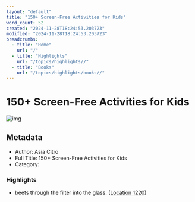 ```yaml
---
layout: "default"
title: "150+ Screen-Free Activities for Kids"
word_count: 52
created: "2024-11-28T18:24:53.203723"
modified: "2024-11-28T18:24:53.203723"
breadcrumbs:
  - title: "Home"
    url: "/"
  - title: "Highlights"
    url: "/topics/highlights//"
  - title: "Books"
    url: "/topics/highlights/books//"
---
```

# 150+ Screen-Free Activities for Kids

![img](https://images-na.ssl-images-amazon.com/images/I/61AuGV6bI9L._SL200_.jpg)

## Metadata

- Author: Asia Citro
- Full Title: 150+ Screen-Free Activities for Kids
- Category: 

### Highlights

- beets through the filter into the glass. ([Location 1220](https://readwise.io/to_kindle?action=open&asin=B00Q7HMKJE&location=1220))
